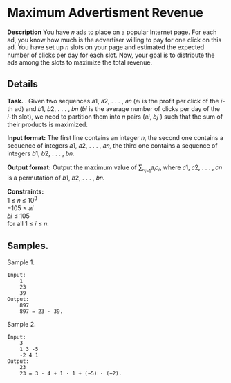 # Maximum Advertisment Revenue
**Description**
You have 𝑛 ads to place on a popular Internet page. For each ad, you know how much is the advertiser willing to pay for one click on this ad. You have set up 𝑛 slots on your page and estimated the expected number of clicks per day for each slot. Now, your goal is to distribute the ads among the slots to maximize the total revenue.

## Details
**Task.** 
. Given two sequences 𝑎1, 𝑎2, . . . , 𝑎𝑛 (𝑎𝑖 is the profit per click of the 𝑖-th ad) and 𝑏1, 𝑏2, . . . , 𝑏𝑛 (𝑏𝑖 is the average number of clicks per day of the 𝑖-th slot), we need to partition them into 𝑛 pairs (𝑎𝑖, 𝑏𝑗 ) such that the sum of their products is maximized.

**Input format:** 
The first line contains an integer 𝑛, the second one contains a sequence of integers
𝑎1, 𝑎2, . . . , 𝑎𝑛, the third one contains a sequence of integers 𝑏1, 𝑏2, . . . , 𝑏𝑛.

**Output format:** 
Output the maximum value of ∑︀<sub>𝑛<sub>𝑖=1</sub></sub>𝑎<sub>𝑖</sub>𝑐<sub>𝑖</sub>, where 𝑐1, 𝑐2, . . . , 𝑐𝑛 is a permutation of
𝑏1, 𝑏2, . . . , 𝑏𝑛.

**Constraints:** 
<br>1 ≤ 𝑛 ≤ 10<sup>3</sup> 
<br>−105 ≤ 𝑎𝑖 
<br>𝑏𝑖 ≤ 105 
<br>for all 1 ≤ 𝑖 ≤ 𝑛.



## Samples.
Sample 1.

    Input:
        1
        23
        39
    Output:
        897
        897 = 23 · 39.

Sample 2.

    Input:
        3
        1 3 -5
        -2 4 1
    Output:
        23
        23 = 3 · 4 + 1 · 1 + (−5) · (−2).
